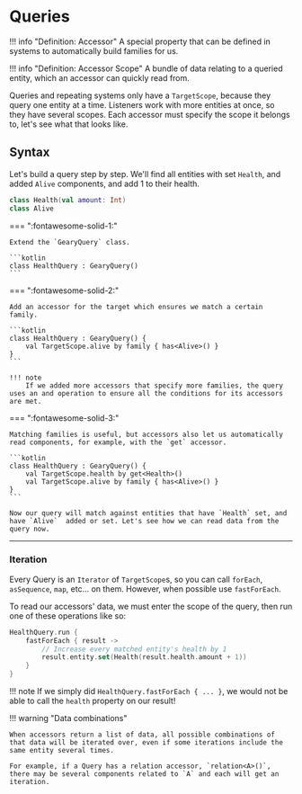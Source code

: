 # Queries

!!! info "Definition: Accessor"
    A special property that can be defined in systems to automatically build families for us.

!!! info "Definition: Accessor Scope"
    A bundle of data relating to a queried entity, which an accessor can quickly read from.

Queries and repeating systems only have a `TargetScope`, because they query one entity at a time. Listeners work with more entities at once, so they have several scopes. Each accessor must specify the scope it belongs to, let's see what that looks like.

## Syntax

Let's build a query step by step. We'll find all entities with set `Health`, and added `Alive` components, and add 1 to their health.

```kotlin
class Health(val amount: Int)
class Alive
```

=== ":fontawesome-solid-1:"

    Extend the `GearyQuery` class.

    ```kotlin
    class HealthQuery : GearyQuery()
    ```

=== ":fontawesome-solid-2:"

    Add an accessor for the target which ensures we match a certain family.

    ```kotlin
    class HealthQuery : GearyQuery() {
        val TargetScope.alive by family { has<Alive>() }
    }
    ```
    
    !!! note
        If we added more accessors that specify more families, the query uses an and operation to ensure all the conditions for its accessors are met. 

=== ":fontawesome-solid-3:"

    Matching families is useful, but accessors also let us automatically read components, for example, with the `get` accessor.

    ```kotlin
    class HealthQuery : GearyQuery() {
        val TargetScope.health by get<Health>()
        val TargetScope.alive by family { has<Alive>() }
    }
    ```

    Now our query will match against entities that have `Health` set, and have `Alive`  added or set. Let's see how we can read data from the query now.

---

### Iteration

Every Query is an `Iterator` of `TargetScope`s, so you can call `forEach`, `asSequence`, `map`, etc... on them. However, when possible use `fastForEach`.

To read our accessors' data, we must enter the scope of the query, then run one of these operations like so:

```kotlin
HealthQuery.run {
    fastForEach { result ->
        // Increase every matched entity's health by 1
        result.entity.set(Health(result.health.amount + 1))
    }
}
```

!!! note
    If we simply did `HealthQuery.fastForEach { ... }`, we would not be able to call the `health` property on our result!

!!! warning "Data combinations"

    When accessors return a list of data, all possible combinations of that data will be iterated over, even if some iterations include the same entity several times.
    
    For example, if a Query has a relation accessor, `relation<A>()`, there may be several components related to `A` and each will get an iteration.
